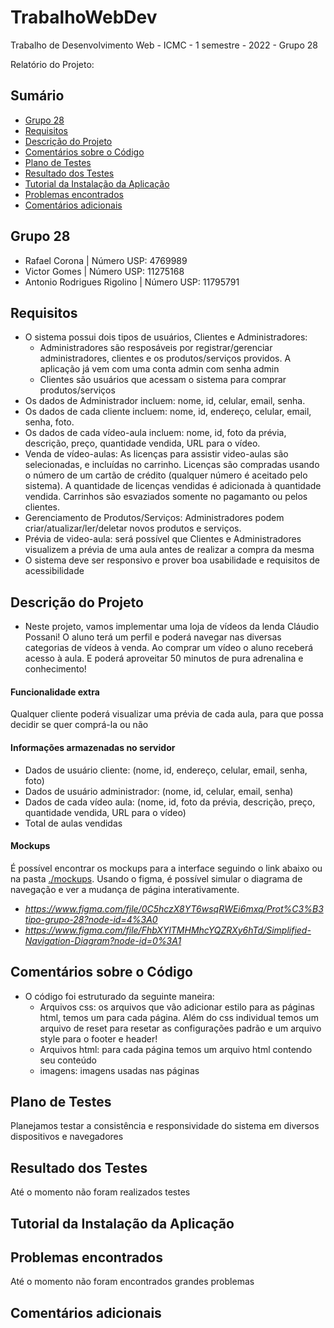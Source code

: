 # TrabalhoWebDev
Trabalho de Desenvolvimento Web - ICMC - 1 semestre - 2022 - Grupo 28



Relatório do Projeto:

## Sumário
* [Grupo 28](#grupo-28)
* [Requisitos](#requisitos)
* [Descrição do Projeto](#descrição-do-projeto)
* [Comentários sobre o Código](#comentários-sobre-o-código)
* [Plano de Testes](#plano-de-testes)
* [Resultado dos Testes](#resultado-dos-testes)
* [Tutorial da Instalação da Aplicação](#tutorial-da-instalação-da-aplicação)
* [Problemas encontrados](#problemas-encontrados)
* [Comentários adicionais](#comentários-adicionais)  

## Grupo 28
 - Rafael Corona  |  Número USP: 4769989
 - Victor Gomes |  Número USP: 11275168
 - Antonio Rodrigues Rigolino | Número USP: 11795791


## Requisitos
- O sistema possui dois tipos de usuários, Clientes e Administradores:  
     - Administradores são resposáveis por registrar/gerenciar administradores, clientes e os produtos/serviços providos. A aplicação já vem com uma conta admin com senha admin  
     - Clientes são usuários que acessam o sistema para comprar produtos/serviços 
- Os dados de Administrador incluem: nome, id, celular, email, senha. 
- Os dados de cada cliente incluem: nome, id, endereço, celular, email, senha, foto.  
- Os dados de cada vídeo-aula incluem: nome, id, foto da prévia, descrição, preço, quantidade vendida, URL para o vídeo.
- Venda de vídeo-aulas: As licenças para assistir video-aulas são selecionadas, e incluídas no carrinho. Licenças são compradas usando o número de um cartão de crédito (qualquer número é aceitado pelo sistema). A quantidade de licenças vendidas é adicionada à quantidade vendida. Carrinhos são esvaziados somente no pagamanto ou pelos clientes. 
- Gerenciamento de Produtos/Serviços: Administradores podem criar/atualizar/ler/deletar novos produtos e serviços.
- Prévia de video-aula: será possível que Clientes e Administradores visualizem a prévia de uma aula antes de realizar a compra da mesma
- O sistema deve ser responsivo e prover boa usabilidade e requisitos de acessibilidade

## Descrição do Projeto
- Neste projeto, vamos implementar uma loja de vídeos da lenda Cláudio Possani! O aluno terá um perfil e poderá navegar nas diversas categorias de vídeos à venda.
 Ao comprar um vídeo o aluno receberá acesso à aula. E poderá aproveitar 50 minutos de pura adrenalina e conhecimento!

#### Funcionalidade extra
 Qualquer cliente poderá visualizar uma prévia de cada aula, para que possa decidir se quer comprá-la ou não


#### Informações armazenadas no servidor
 - Dados de usuário cliente: (nome, id, endereço, celular, email, senha, foto)
 - Dados de usuário administrador: (nome, id, celular, email, senha)
 - Dados de cada vídeo aula: (nome, id, foto da prévia, descrição, preço, quantidade vendida, URL para o vídeo)
 - Total de aulas vendidas

#### Mockups
É possível encontrar os mockups para a interface seguindo o link abaixo ou na pasta [./mockups](../master/Mockups). Usando o figma, é possível simular o diagrama de navegação e ver a mudança de página interativamente.  
 
 - *https://www.figma.com/file/0C5hczX8YT6wsqRWEi6mxq/Prot%C3%B3tipo-grupo-28?node-id=4%3A0*
 - *https://www.figma.com/file/FhbXYlTMHMhcYQZRXy6hTd/Simplified-Navigation-Diagram?node-id=0%3A1*
 
## Comentários sobre o Código
- O código foi estruturado da seguinte maneira:
   - Arquivos css: os arquivos que vão adicionar estilo para as páginas html, temos um para cada página. Além do css individual temos um arquivo de reset para resetar as configurações padrão e um arquivo style para o footer e header!
   - Arquivos html: para cada página temos um arquivo html contendo seu conteúdo
   - imagens: imagens usadas nas páginas
## Plano de Testes   
Planejamos testar a consistência e responsividade do sistema em diversos dispositivos e navegadores
## Resultado dos Testes  
Até o momento não foram realizados testes
## Tutorial da Instalação da Aplicação  
## Problemas encontrados  
Até o momento não foram encontrados grandes problemas
## Comentários adicionais  
